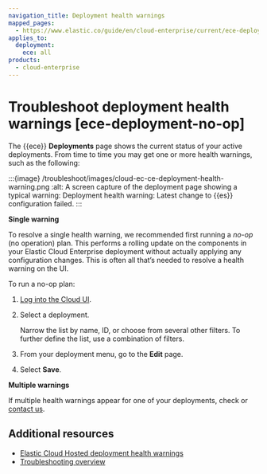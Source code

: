 ```yaml
---
navigation_title: Deployment health warnings
mapped_pages:
  - https://www.elastic.co/guide/en/cloud-enterprise/current/ece-deployment-no-op.html
applies_to:
  deployment:
    ece: all
products:
  - cloud-enterprise
---
```


# Troubleshoot deployment health warnings [ece-deployment-no-op]

The {{ece}} **Deployments** page shows the current status of your active deployments. From time to time you may get one or more health warnings, such as the following:

:::{image} /troubleshoot/images/cloud-ec-ce-deployment-health-warning.png
:alt: A screen capture of the deployment page showing a typical warning: Deployment health warning: Latest change to {{es}} configuration failed.
:::

**Single warning**

To resolve a single health warning, we recommended first running a _no-op_ (no operation) plan. This performs a rolling update on the components in your Elastic Cloud Enterprise deployment without actually applying any configuration changes. This is often all that’s needed to resolve a health warning on the UI.

To run a no-op plan:

1. [Log into the Cloud UI](/deploy-manage/deploy/cloud-enterprise/log-into-cloud-ui.md).
2. Select a deployment.

    Narrow the list by name, ID, or choose from several other filters. To further define the list, use a combination of filters.

3. From your deployment menu, go to the **Edit** page.
4. Select **Save**.

**Multiple warnings**

If multiple health warnings appear for one of your deployments, check [](/troubleshoot/deployments/cloud-enterprise/common-issues.md) or [contact us](/troubleshoot/index.md#contact-us).

## Additional resources
* [Elastic Cloud Hosted deployment health warnings](/troubleshoot/monitoring/deployment-health-warnings.md)
* [Troubleshooting overview](/troubleshoot/index.md)